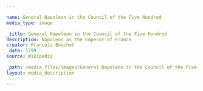```yaml
---

name: General Napoleon in the Council of the Five Hundred
media_type: image

_title: General Napoleon in the Council of the Five Hundred
description: Napoleon as the Emperor of France
creator: Francois Bouchot
_date: 1799
source: Wikipedia

_path: /media_files/images/General Napoleon in the Council of the Five Hundred.jpg 
layout: media_description

---
```

